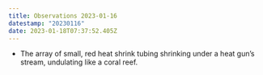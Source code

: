 ```yaml
---
title: Observations 2023-01-16
datestamp: "20230116"
date: 2023-01-18T07:37:52.405Z
---
```

- The array of small, red heat shrink tubing shrinking under a heat gun’s stream, undulating like a coral reef.